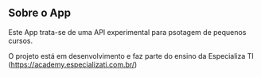 ## Sobre o App

Este App trata-se de uma API experimental para psotagem de pequenos cursos.

O projeto está em desenvolvimento e faz parte do ensino da Especializa TI (https://academy.especializati.com.br/)

